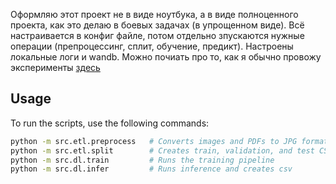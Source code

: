 Оформляю этот проект не в виде ноутбука, а в виде полноценного проекта, как это делаю в боевых задачах (в упрощенном виде). Всё настраивается в конфиг файле, потом отдельно зпускаются нужные операции (препроцессинг, сплит, обучение, предикт). Настроены локальные логи и wandb. Можно почиать про то, как я обычно провожу эксперименты [здесь](https://medium.com/towards-artificial-intelligence/guide-to-pytorch-experiments-e84efa984f45)

## Usage
To run the scripts, use the following commands:
```bash
python -m src.etl.preprocess   # Converts images and PDFs to JPG format
python -m src.etl.split        # Creates train, validation, and test CSVs with image paths
python -m src.dl.train         # Runs the training pipeline
python -m src.dl.infer         # Runs inference and creates csv
```
